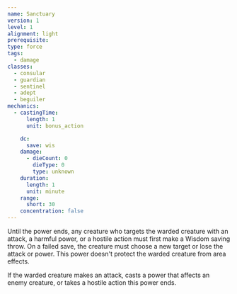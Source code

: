 ```yaml
---
name: Sanctuary
version: 1
level: 1
alignment: light
prerequisite: 
type: force
tags:
  - damage
classes:
  - consular
  - guardian
  - sentinel
  - adept
  - beguiler
mechanics:
  - castingTime:
      length: 1
      unit: bonus_action

    dc:
      save: wis
    damage:
      - dieCount: 0
        dieType: 0
        type: unknown
    duration:
      length: 1
      unit: minute
    range:
      short: 30
    concentration: false
---
```

Until the power ends, any creature who targets the warded creature with an attack, a harmful power, or a hostile action must first make a Wisdom saving throw. On a failed save, the creature must choose a new target or lose the attack or power. This power doesn't protect the warded creature from area effects.

If the warded creature makes an attack, casts a power that affects an enemy creature, or takes a hostile action this power ends.
    